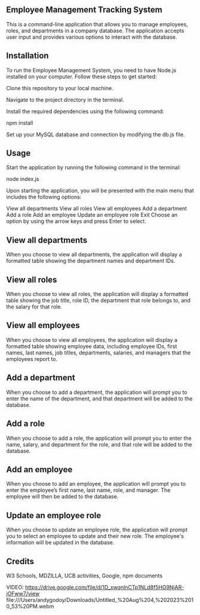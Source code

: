 ## Employee Management Tracking System
This is a command-line application that allows you to manage employees, roles, and departments in a company database. The application accepts user input and provides various options to interact with the database.

## Installation
To run the Employee Management System, you need to have Node.js installed on your computer. Follow these steps to get started:

Clone this repository to your local machine.

Navigate to the project directory in the terminal.

Install the required dependencies using the following command:

npm install

Set up your MySQL database and connection by modifying the db.js file.

## Usage
Start the application by running the following command in the terminal:

node index.js

Upon starting the application, you will be presented with the main menu that includes the following options:

View all departments
View all roles
View all employees
Add a department
Add a role
Add an employee
Update an employee role
Exit
Choose an option by using the arrow keys and press Enter to select.

## View all departments
When you choose to view all departments, the application will display a formatted table showing the department names and department IDs.

## View all roles
When you choose to view all roles, the application will display a formatted table showing the job title, role ID, the department that role belongs to, and the salary for that role.

## View all employees
When you choose to view all employees, the application will display a formatted table showing employee data, including employee IDs, first names, last names, job titles, departments, salaries, and managers that the employees report to.

## Add a department
When you choose to add a department, the application will prompt you to enter the name of the department, and that department will be added to the database.

## Add a role
When you choose to add a role, the application will prompt you to enter the name, salary, and department for the role, and that role will be added to the database.

## Add an employee
When you choose to add an employee, the application will prompt you to enter the employee’s first name, last name, role, and manager. The employee will then be added to the database.

## Update an employee role
When you choose to update an employee role, the application will prompt you to select an employee to update and their new role. The employee's information will be updated in the database.

## Credits
W3 Schools,
MDZILLA,
UCB activities,
Google,
npm documents

VIDEO:
https://drive.google.com/file/d/1D_xwqnlnCTp1NLd8f5HG9NjAR-jOFww7/view
file:///Users/andygodoy/Downloads/Untitled_%20Aug%204,%202023%2010_53%20PM.webm
